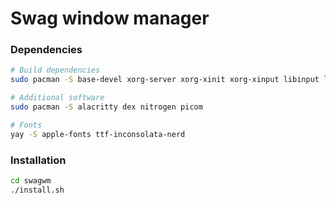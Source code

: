 # Swag window manager

### Dependencies

```sh
# Build dependencies
sudo pacman -S base-devel xorg-server xorg-xinit xorg-xinput libinput libx11 libxinerama libxft

# Additional software
sudo pacman -S alacritty dex nitrogen picom

# Fonts
yay -S apple-fonts ttf-inconsolata-nerd
```

### Installation

```sh
cd swagwm
./install.sh
```
